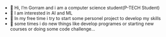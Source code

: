 - 👋 Hi, I’m Gorram and i am a computer science student(P-TECH Student)
- 👀 I am interested in AI and ML
- 🌱 In my free time i try to start some personel project to develop my skills
- 🎁 some times i do new things like develop programes or starting new courses or doing some code challenge...


<!---
6orram/6orram is a ✨ special ✨ repository because its `README.md` (this file) appears on your GitHub profile.
You can click the Preview link to take a look at your changes.
--->
